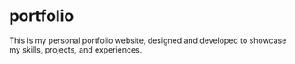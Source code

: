 # portfolio
This is my personal portfolio website, designed and developed to showcase my skills, projects, and experiences.
